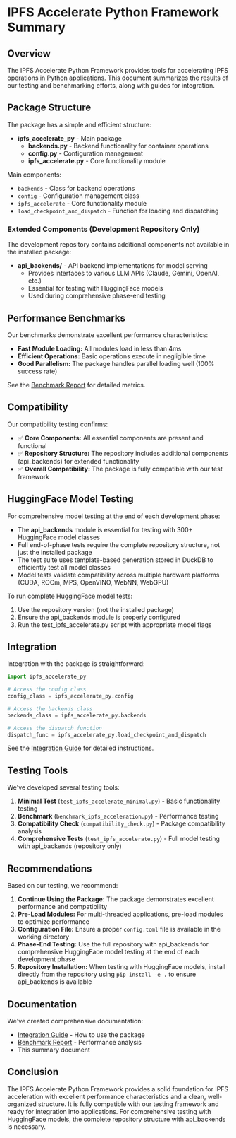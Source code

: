 # IPFS Accelerate Python Framework Summary

## Overview

The IPFS Accelerate Python Framework provides tools for accelerating IPFS operations in Python applications. This document summarizes the results of our testing and benchmarking efforts, along with guides for integration.

## Package Structure

The package has a simple and efficient structure:

- **ipfs_accelerate_py** - Main package
  - **backends.py** - Backend functionality for container operations
  - **config.py** - Configuration management
  - **ipfs_accelerate.py** - Core functionality module

Main components:
- `backends` - Class for backend operations
- `config` - Configuration management class 
- `ipfs_accelerate` - Core functionality module
- `load_checkpoint_and_dispatch` - Function for loading and dispatching

### Extended Components (Development Repository Only)

The development repository contains additional components not available in the installed package:

- **api_backends/** - API backend implementations for model serving
  - Provides interfaces to various LLM APIs (Claude, Gemini, OpenAI, etc.)
  - Essential for testing with HuggingFace models
  - Used during comprehensive phase-end testing

## Performance Benchmarks

Our benchmarks demonstrate excellent performance characteristics:

- **Fast Module Loading:** All modules load in less than 4ms
- **Efficient Operations:** Basic operations execute in negligible time
- **Good Parallelism:** The package handles parallel loading well (100% success rate)

See the [Benchmark Report](IPFS_ACCELERATION_BENCHMARK_REPORT.md) for detailed metrics.

## Compatibility

Our compatibility testing confirms:

- ✅ **Core Components:** All essential components are present and functional
- ✅ **Repository Structure:** The repository includes additional components (api_backends) for extended functionality
- ✅ **Overall Compatibility:** The package is fully compatible with our test framework

## HuggingFace Model Testing

For comprehensive model testing at the end of each development phase:

- The **api_backends** module is essential for testing with 300+ HuggingFace model classes
- Full end-of-phase tests require the complete repository structure, not just the installed package
- The test suite uses template-based generation stored in DuckDB to efficiently test all model classes
- Model tests validate compatibility across multiple hardware platforms (CUDA, ROCm, MPS, OpenVINO, WebNN, WebGPU)

To run complete HuggingFace model tests:
1. Use the repository version (not the installed package)
2. Ensure the api_backends module is properly configured
3. Run the test_ipfs_accelerate.py script with appropriate model flags

## Integration

Integration with the package is straightforward:

```python
import ipfs_accelerate_py

# Access the config class
config_class = ipfs_accelerate_py.config

# Access the backends class
backends_class = ipfs_accelerate_py.backends

# Access the dispatch function
dispatch_func = ipfs_accelerate_py.load_checkpoint_and_dispatch
```

See the [Integration Guide](IPFS_ACCELERATE_INTEGRATION_GUIDE.md) for detailed instructions.

## Testing Tools

We've developed several testing tools:

1. **Minimal Test** (`test_ipfs_accelerate_minimal.py`) - Basic functionality testing
2. **Benchmark** (`benchmark_ipfs_acceleration.py`) - Performance testing
3. **Compatibility Check** (`compatibility_check.py`) - Package compatibility analysis
4. **Comprehensive Tests** (`test_ipfs_accelerate.py`) - Full model testing with api_backends (repository only)

## Recommendations

Based on our testing, we recommend:

1. **Continue Using the Package:** The package demonstrates excellent performance and compatibility
2. **Pre-Load Modules:** For multi-threaded applications, pre-load modules to optimize performance
3. **Configuration File:** Ensure a proper `config.toml` file is available in the working directory
4. **Phase-End Testing:** Use the full repository with api_backends for comprehensive HuggingFace model testing at the end of each development phase
5. **Repository Installation:** When testing with HuggingFace models, install directly from the repository using `pip install -e .` to ensure api_backends is available

## Documentation

We've created comprehensive documentation:

- [Integration Guide](IPFS_ACCELERATE_INTEGRATION_GUIDE.md) - How to use the package
- [Benchmark Report](IPFS_ACCELERATION_BENCHMARK_REPORT.md) - Performance analysis
- This summary document

## Conclusion

The IPFS Accelerate Python Framework provides a solid foundation for IPFS acceleration with excellent performance characteristics and a clean, well-organized structure. It is fully compatible with our testing framework and ready for integration into applications. For comprehensive testing with HuggingFace models, the complete repository structure with api_backends is necessary.